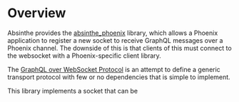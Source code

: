 # Overview

Absinthe provides the [absinthe_phoenix](https://hex.pm/packages/absinthe_phoenix) library, which
allows a Phoenix application to register a new socket to receive GraphQL messages over a Phoenix
channel. The downside of this is that clients of this must connect to the websocket with a
Phoenix-specific client library.

The [GraphQL over WebSocket Protocol](https://github.com/enisdenjo/graphql-ws/blob/master/PROTOCOL.md)
is an attempt to define a generic transport protocol with few or no dependencies that is simple to
implement.

This library implements a socket that can be 